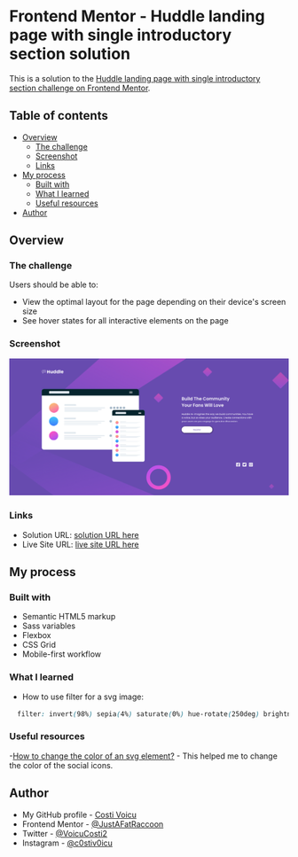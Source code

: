 # Frontend Mentor - Huddle landing page with single introductory section solution

This is a solution to the [Huddle landing page with single introductory section challenge on Frontend Mentor](https://www.frontendmentor.io/challenges/huddle-landing-page-with-a-single-introductory-section-B_2Wvxgi0).

## Table of contents

- [Overview](#overview)
  - [The challenge](#the-challenge)
  - [Screenshot](#screenshot)
  - [Links](#links)
- [My process](#my-process)
  - [Built with](#built-with)
  - [What I learned](#what-i-learned)
  - [Useful resources](#useful-resources)
- [Author](#author)


## Overview

### The challenge

Users should be able to:

- View the optimal layout for the page depending on their device's screen size
- See hover states for all interactive elements on the page

### Screenshot

![](./images/desktop-ss.png)

### Links

- Solution URL: [solution URL here](https://www.frontendmentor.io/solutions/responsive-mobile-first-using-sass-flexbox-and-grid-MM-CK-f61)
- Live Site URL: [live site URL here](https://costivoicu.github.io/Huddle-landing-page-with-a-single-introductory-section/)

## My process

### Built with

- Semantic HTML5 markup
- Sass variables
- Flexbox
- CSS Grid
- Mobile-first workflow

### What I learned

- How to use filter for a svg image:

```css
  filter: invert(98%) sepia(4%) saturate(0%) hue-rotate(250deg) brightness(101%) contrast(101%);
```

### Useful resources

-[How to change the color of an svg element?](https://stackoverflow.com/questions/22252472/how-to-change-the-color-of-an-svg-element#:~:text=You%20can't%20change%20the,or%20using%20inline.) - This helped me to change the color of the social icons.

## Author

- My GitHub profile - [Costi Voicu](https://github.com/CostiVoicu)
- Frontend Mentor - [@JustAFatRaccoon](https://www.frontendmentor.io/profile/JustAFatRaccoon)
- Twitter - [@VoicuCosti2](https://twitter.com/VoicuCosti2)
- Instagram - [@c0stiv0icu](https://www.instagram.com/c0stiv0icu/)
